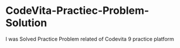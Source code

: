 # CodeVita-Practiec-Problem-Solution
I was Solved Practice Problem related of Codevita 9 practice platform
